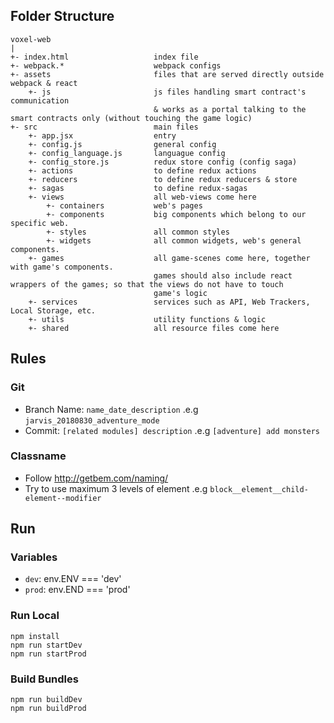 ## Folder Structure

```
voxel-web
|
+- index.html                   index file
+- webpack.*                    webpack configs
+- assets                       files that are served directly outside webpack & react
    +- js                       js files handling smart contract's communication
                                & works as a portal talking to the smart contracts only (without touching the game logic)
+- src                          main files          
    +- app.jsx                  entry
    +- config.js                general config
    +- config_language.js       languague config
    +- config_store.js          redux store config (config saga)
    +- actions                  to define redux actions
    +- reducers                 to define redux reducers & store
    +- sagas                    to define redux-sagas
    +- views                    all web-views come here
        +- containers           web's pages
        +- components           big components which belong to our specific web.
        +- styles               all common styles
        +- widgets              all common widgets, web's general components.
    +- games                    all game-scenes come here, together with game's components.
                                games should also include react wrappers of the games; so that the views do not have to touch
                                game's logic
    +- services                 services such as API, Web Trackers, Local Storage, etc.
    +- utils                    utility functions & logic
    +- shared                   all resource files come here                       
```

## Rules

### Git
* Branch Name: `name_date_description` .e.g `jarvis_20180830_adventure_mode`
* Commit: `[related modules] description` .e.g `[adventure] add monsters`

### Classname
* Follow http://getbem.com/naming/
* Try to use maximum 3 levels of element .e.g `block__element__child-element--modifier`
 

## Run

### Variables
* `dev`: env.ENV === 'dev'
* `prod`: env.END === 'prod' 

### Run Local

```
npm install
npm run startDev
npm run startProd
```

### Build Bundles

```
npm run buildDev
npm run buildProd
```